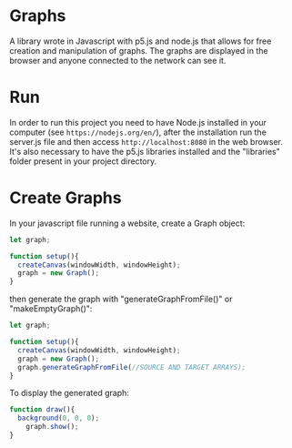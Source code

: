 # Graphs

A library wrote in Javascript with p5.js and node.js that allows for free creation and manipulation of graphs. The graphs are displayed in the browser and anyone connected to the network can see it.

# Run

In order to run this project you need to have Node.js installed in your computer (see `https://nodejs.org/en/`), after the installation run the server.js file and then access `http://localhost:8080` in the web browser. It's also necessary to have the p5.js libraries installed and the "libraries" folder present in your project directory.

# Create Graphs

In your javascript file running a website, create a Graph object:
```javascript
let graph;

function setup(){
  createCanvas(windowWidth, windowHeight);
  graph = new Graph();
}
```
then generate the graph with "generateGraphFromFile()" or "makeEmptyGraph()":

```javascript
let graph;

function setup(){
  createCanvas(windowWidth, windowHeight);
  graph = new Graph();
  graph.generateGraphFromFile(//SOURCE AND TARGET ARRAYS);
}
```

To display the generated graph:

```javascript
function draw(){
  background(0, 0, 0);
	graph.show();
}
```
